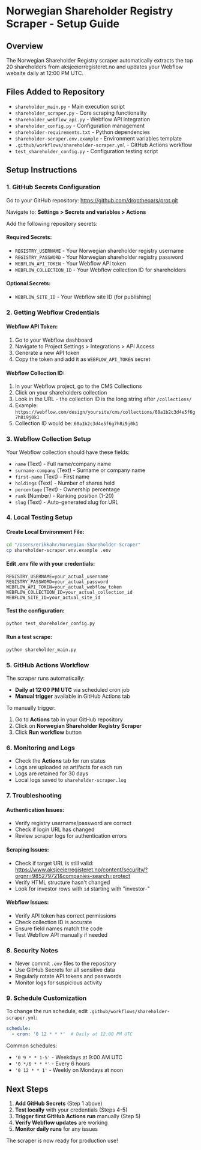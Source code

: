 # Norwegian Shareholder Registry Scraper - Setup Guide

## Overview
The Norwegian Shareholder Registry scraper automatically extracts the top 20 shareholders from aksjeeierregisteret.no and updates your Webflow website daily at 12:00 PM UTC.

## Files Added to Repository
- `shareholder_main.py` - Main execution script
- `shareholder_scraper.py` - Core scraping functionality  
- `shareholder_webflow_api.py` - Webflow API integration
- `shareholder_config.py` - Configuration management
- `shareholder-requirements.txt` - Python dependencies
- `shareholder-scraper.env.example` - Environment variables template
- `.github/workflows/shareholder-scraper.yml` - GitHub Actions workflow
- `test_shareholder_config.py` - Configuration testing script

## Setup Instructions

### 1. GitHub Secrets Configuration

Go to your GitHub repository: https://github.com/droptheoars/prot.git

Navigate to: **Settings > Secrets and variables > Actions**

Add the following repository secrets:

#### Required Secrets:
- `REGISTRY_USERNAME` - Your Norwegian shareholder registry username
- `REGISTRY_PASSWORD` - Your Norwegian shareholder registry password  
- `WEBFLOW_API_TOKEN` - Your Webflow API token
- `WEBFLOW_COLLECTION_ID` - Your Webflow collection ID for shareholders

#### Optional Secrets:
- `WEBFLOW_SITE_ID` - Your Webflow site ID (for publishing)

### 2. Getting Webflow Credentials

#### Webflow API Token:
1. Go to your Webflow dashboard
2. Navigate to Project Settings > Integrations > API Access
3. Generate a new API token
4. Copy the token and add it as `WEBFLOW_API_TOKEN` secret

#### Webflow Collection ID:
1. In your Webflow project, go to the CMS Collections
2. Click on your shareholders collection
3. Look in the URL - the collection ID is the long string after `/collections/`
4. Example: `https://webflow.com/design/yoursite/cms/collections/60a1b2c3d4e5f6g7h8i9j0k1`
5. Collection ID would be: `60a1b2c3d4e5f6g7h8i9j0k1`

### 3. Webflow Collection Setup

Your Webflow collection should have these fields:
- `name` (Text) - Full name/company name
- `surname-company` (Text) - Surname or company name  
- `first-name` (Text) - First name
- `holdings` (Text) - Number of shares held
- `percentage` (Text) - Ownership percentage
- `rank` (Number) - Ranking position (1-20)
- `slug` (Text) - Auto-generated slug for URL

### 4. Local Testing Setup

#### Create Local Environment File:
```bash
cd "/Users/erikkahr/Norwegian-Shareholder-Scraper"
cp shareholder-scraper.env.example .env
```

#### Edit .env file with your credentials:
```env
REGISTRY_USERNAME=your_actual_username
REGISTRY_PASSWORD=your_actual_password
WEBFLOW_API_TOKEN=your_actual_webflow_token
WEBFLOW_COLLECTION_ID=your_actual_collection_id
WEBFLOW_SITE_ID=your_actual_site_id
```

#### Test the configuration:
```bash
python test_shareholder_config.py
```

#### Run a test scrape:
```bash
python shareholder_main.py
```

### 5. GitHub Actions Workflow

The scraper runs automatically:
- **Daily at 12:00 PM UTC** via scheduled cron job
- **Manual trigger** available in GitHub Actions tab

To manually trigger:
1. Go to **Actions** tab in your GitHub repository
2. Click on **Norwegian Shareholder Registry Scraper**
3. Click **Run workflow** button

### 6. Monitoring and Logs

- Check the **Actions** tab for run status
- Logs are uploaded as artifacts for each run
- Logs are retained for 30 days
- Local logs saved to `shareholder-scraper.log`

### 7. Troubleshooting

#### Authentication Issues:
- Verify registry username/password are correct
- Check if login URL has changed
- Review scraper logs for authentication errors

#### Scraping Issues:
- Check if target URL is still valid: https://www.aksjeeierregisteret.no/content/security/?orgnr=985279721&companies-search=protect
- Verify HTML structure hasn't changed
- Look for investor rows with `id` starting with "investor-"

#### Webflow Issues:
- Verify API token has correct permissions
- Check collection ID is accurate
- Ensure field names match the code
- Test Webflow API manually if needed

### 8. Security Notes

- Never commit `.env` files to the repository
- Use GitHub Secrets for all sensitive data
- Regularly rotate API tokens and passwords
- Monitor logs for suspicious activity

### 9. Schedule Customization

To change the run schedule, edit `.github/workflows/shareholder-scraper.yml`:

```yaml
schedule:
  - cron: '0 12 * * *'  # Daily at 12:00 PM UTC
```

Common schedules:
- `'0 9 * * 1-5'` - Weekdays at 9:00 AM UTC
- `'0 */6 * * *'` - Every 6 hours
- `'0 12 * * 1'` - Weekly on Mondays at noon

## Next Steps

1. **Add GitHub Secrets** (Step 1 above)
2. **Test locally** with your credentials (Steps 4-5)
3. **Trigger first GitHub Actions run** manually (Step 5)
4. **Verify Webflow updates** are working
5. **Monitor daily runs** for any issues

The scraper is now ready for production use!